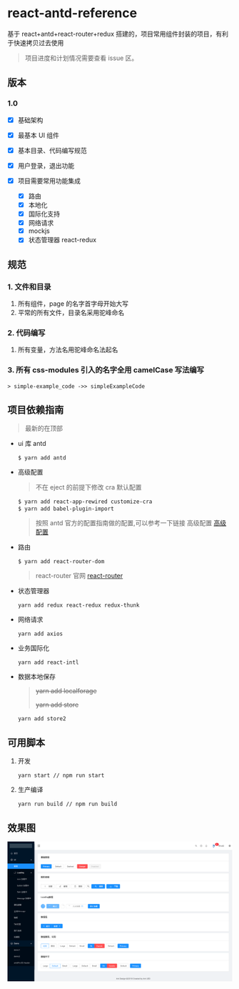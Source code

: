 # react-antd-reference

基于 react+antd+react-router+redux 搭建的，项目常用组件封装的项目，有利于快速拷贝过去使用

> 项目进度和计划情况需要查看 issue 区。

## 版本

### 1.0

- [x] 基础架构
- [x] 最基本 UI 组件
- [x] 基本目录、代码编写规范
- [x] 用户登录，退出功能
- [x] 项目需要常用功能集成

  - [x] 路由
  - [x] 本地化
  - [x] 国际化支持
  - [x] 网络请求
  - [x] mockjs
  - [x] 状态管理器 react-redux

## 规范

### 1. 文件和目录

1. 所有组件，page 的名字首字母开始大写
2. 平常的所有文件，目录名采用驼峰命名

### 2. 代码编写

1. 所有变量，方法名用驼峰命名法起名

### 3. 所有 css-modules 引入的名字全用 camelCase 写法编写

    > simple-example_code ->> simpleExampleCode

## 项目依赖指南

> 最新的在顶部

- ui 库 antd

  ```
  $ yarn add antd
  ```

- 高级配置

  > 不在 eject 的前提下修改 cra 默认配置

  ```
  $ yarn add react-app-rewired customize-cra
  $ yarn add babel-plugin-import
  ```

  > 按照 antd 官方的配置指南做的配置,可以参考一下链接
  > 高级配置 [高级配置](https://ant.design/docs/react/use-with-create-react-app-cn#%E9%AB%98%E7%BA%A7%E9%85%8D%E7%BD%AE)

- 路由

  ```
  $ yarn add react-router-dom
  ```

  > react-router 官网 [react-router](https://reacttraining.com/react-router/web/guides/quick-start)

- 状态管理器

  ```
  yarn add redux react-redux redux-thunk
  ```

- 网络请求

  ```
  yarn add axios
  ```

- 业务国际化

  ```
  yarn add react-intl
  ```

- 数据本地保存
  > ~~yarn add localforage~~
  >
  > ~~yarn add store~~
  ```
  yarn add store2
  ```

## 可用脚本

1. 开发

   ```
   yarn start // npm run start
   ```

2. 生产编译

   ```
   yarn run build // npm run build
   ```

## 效果图

![](react-reference-demo-thumb.png)
